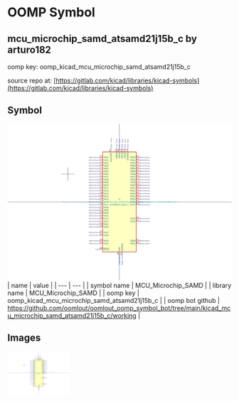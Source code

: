 # OOMP Symbol  
## mcu_microchip_samd_atsamd21j15b_c  by arturo182  
  
oomp key: oomp_kicad_mcu_microchip_samd_atsamd21j15b_c  
  
source repo at: [https://gitlab.com/kicad/libraries/kicad-symbols](https://gitlab.com/kicad/libraries/kicad-symbols)  
## Symbol  
  
[![working.png](working_600.png)](working.png)  
| name | value | 
| --- | --- | 
| symbol name | MCU_Microchip_SAMD | 
| library name | MCU_Microchip_SAMD | 
| oomp key | oomp_kicad_mcu_microchip_samd_atsamd21j15b_c | 
| oomp bot github | https://github.com/oomlout/oomlout_oomp_symbol_bot/tree/main/kicad_mcu_microchip_samd_atsamd21j15b_c/working | 
## Images  
  
[![working.png](working_140.png)](working.png)  
